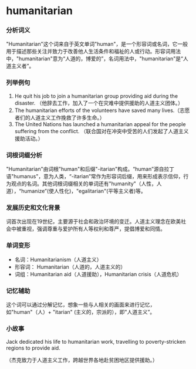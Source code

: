 # humanitarian

### 分析词义

  

"Humanitarian"这个词来自于英文单词"human"，是一个形容词或名词，它一般用于描述那些关注并致力于改善他人生活条件和福祉的人或行动。形容词用法中，"humanitarian"意为“人道的，博爱的”，名词用法中，"humanitarian"是“人道主义者”。

  

### 列举例句

  

1.  He quit his job to join a humanitarian group providing aid during the disaster. （他辞去工作，加入了一个在灾难中提供援助的人道主义团体。）
2.  The humanitarian efforts of the volunteers have saved many lives.（志愿者们的人道主义工作挽救了许多生命。）
3.  The United Nations has launched a humanitarian appeal for the people suffering from the conflict. （联合国对在冲突中受苦的人们发起了人道主义援助活动。）

  

### 词根词缀分析

  

"Humanitarian"由词根"human"和后缀"-itarian"构成。“human”源自拉丁语"humanus"，意为人类，“-itarian”常作为形容词后缀，用来形成表示信仰，行为观点的名词。其他词根词缀相关的单词还有"humanity"（人性，人道），“humanize”(使人性化)，"egalitarian"(平等主义者)等。

  

### 发展历史和文化背景

  

词首次出现在19世纪，主要源于社会和政治环境的变迁。人道主义理念在欧美社会中被重视，强调尊重与爱护所有人等权利和尊严，提倡博爱和同情。

  

### 单词变形

  

*   名词：Humanitarianism（人道主义）
*   形容词： Humanitarian（人道的，人道主义的）
*   词组：Humanitarian aid（人道援助），Humanitarian crisis（人道危机）

  

### 记忆辅助

  

这个词可以通过分解记忆，想象一些与人相关的画面来进行记忆，如"human"（人）+ "itarian" (主义的，宗派的），即"人道主义”。

  

### 小故事

  

Jack dedicated his life to humanitarian work, travelling to poverty-stricken regions to provide aid.

  

（杰克致力于人道主义工作，跨越世界各地赴贫困地区提供援助。）
